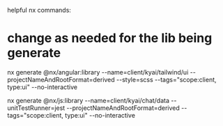 helpful nx commands:

# change as needed for the lib being generate

nx generate @nx/angular:library --name=client/kyai/tailwind/ui --projectNameAndRootFormat=derived --style=scss --tags="scope:client, type:ui" --no-interactive

nx generate @nx/js:library --name=client/kyai/chat/data --unitTestRunner=jest --projectNameAndRootFormat=derived --tags="scope:client, type:ui" --no-interactive
